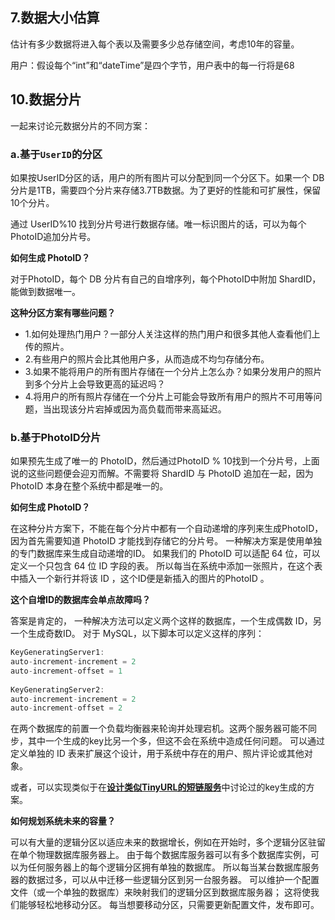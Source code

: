 >





## 7.数据大小估算

估计有多少数据将进入每个表以及需要多少总存储空间，考虑10年的容量。

用户：假设每个“int”和“dateTime”是四个字节，用户表中的每一行将是68





## 10.数据分片

一起来讨论元数据分片的不同方案：

### a.基于`UserID`的分区

如果按UserID分区的话，用户的所有图片可以分配到同一个分区下。如果一个 DB分片是1TB，需要四个分片来存储3.7TB数据。为了更好的性能和可扩展性，保留10个分片。

通过 UserID%10 找到分片号进行数据存储。唯一标识图片的话，可以为每个PhotoID追加分片号。

**如何生成 PhotoID？**

对于PhotoID，每个 DB 分片有自己的自增序列，每个PhotoID中附加 ShardID，能做到数据唯一。

**这种分区方案有哪些问题？**

- 1.如何处理热门用户？一部分人关注这样的热门用户和很多其他人查看他们上传的照片。
- 2.有些用户的照片会比其他用户多，从而造成不均匀存储分布。
- 3.如果不能将用户的所有图片存储在一个分片上怎么办？如果分发用户的照片到多个分片上会导致更高的延迟吗？
- 4.将用户的所有照片存储在一个分片上可能会导致所有用户的照片不可用等问题，当出现该分片宕掉或因为高负载而带来高延迟。

### b.基于PhotoID分片

如果预先生成了唯一的 PhotoID，然后通过PhotoID % 10找到一个分片号，上面说的这些问题便会迎刃而解。不需要将 ShardID 与 PhotoID 追加在一起，因为PhotoID 本身在整个系统中都是唯一的。

**如何生成 PhotoID？** 

在这种分片方案下，不能在每个分片中都有一个自动递增的序列来生成PhotoID，因为首先需要知道 PhotoID 才能找到存储它的分片号。 一种解决方案是使用单独的专门数据库来生成自动递增的ID。 如果我们的 PhotoID 可以适配 64 位，可以定义一个只包含 64 位 ID 字段的表。 所以每当在系统中添加一张照片，在这个表中插入一个新行并将该 ID ，这个ID便是新插入的图片的PhotoID 。

**这个自增ID的数据库会单点故障吗？**

答案是肯定的， 一种解决方法可以定义两个这样的数据库，一个生成偶数 ID，另一个生成奇数ID。 对于 MySQL，以下脚本可以定义这样的序列：

```java
KeyGeneratingServer1:
auto-increment-increment = 2
auto-increment-offset = 1
    
KeyGeneratingServer2:
auto-increment-increment = 2
auto-increment-offset = 2
```

在两个数据库的前置一个负载均衡器来轮询并处理宕机。这两个服务器可能不同步，其中一个生成的key比另一个多，但这不会在系统中造成任何问题。 可以通过定义单独的 ID 表来扩展这个设计，用于系统中存在的用户、照片评论或其他对象。

或者，可以实现类似于在[**设计类似TinyURL的短链服务**](ch1.md)中讨论过的key生成的方案。

**如何规划系统未来的容量？**

 可以有大量的逻辑分区以适应未来的数据增长，例如在开始时，多个逻辑分区驻留在单个物理数据库服务器上。 由于每个数据库服务器可以有多个数据库实例，可以为任何服务器上的每个逻辑分区拥有单独的数据库。 所以每当某台数据库服务器的数据过多，可以从中迁移一些逻辑分区到另一台服务器。 可以维护一个配置文件（或一个单独的数据库）来映射我们的逻辑分区到数据库服务器； 这将使我们能够轻松地移动分区。 每当想要移动分区，只需要更新配置文件，发布即可。

